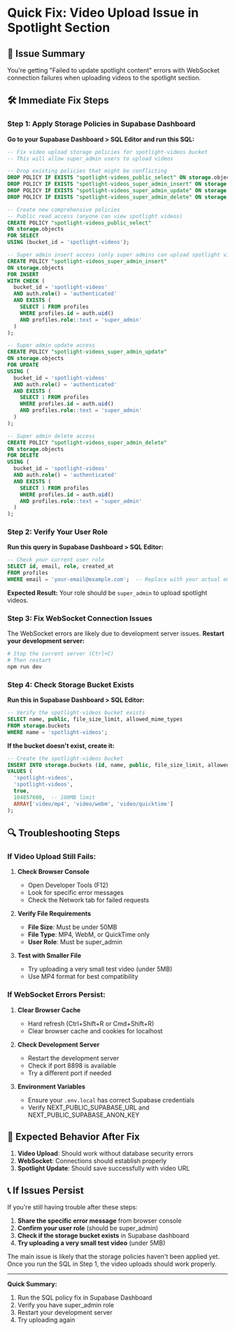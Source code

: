 # Quick Fix: Video Upload Issue in Spotlight Section

## 🚨 Issue Summary

You're getting "Failed to update spotlight content" errors with WebSocket connection failures when uploading videos to the spotlight section.

## 🛠️ Immediate Fix Steps

### Step 1: Apply Storage Policies in Supabase Dashboard

**Go to your Supabase Dashboard > SQL Editor and run this SQL:**

```sql
-- Fix video upload storage policies for spotlight-videos bucket
-- This will allow super_admin users to upload videos

-- Drop existing policies that might be conflicting
DROP POLICY IF EXISTS "spotlight-videos_public_select" ON storage.objects;
DROP POLICY IF EXISTS "spotlight-videos_super_admin_insert" ON storage.objects;
DROP POLICY IF EXISTS "spotlight-videos_super_admin_update" ON storage.objects;
DROP POLICY IF EXISTS "spotlight-videos_super_admin_delete" ON storage.objects;

-- Create new comprehensive policies
-- Public read access (anyone can view spotlight videos)
CREATE POLICY "spotlight-videos_public_select"
ON storage.objects
FOR SELECT
USING (bucket_id = 'spotlight-videos');

-- Super admin insert access (only super admins can upload spotlight videos)
CREATE POLICY "spotlight-videos_super_admin_insert"
ON storage.objects
FOR INSERT
WITH CHECK (
  bucket_id = 'spotlight-videos'
  AND auth.role() = 'authenticated'
  AND EXISTS (
    SELECT 1 FROM profiles
    WHERE profiles.id = auth.uid()
    AND profiles.role::text = 'super_admin'
  )
);

-- Super admin update access
CREATE POLICY "spotlight-videos_super_admin_update"
ON storage.objects
FOR UPDATE
USING (
  bucket_id = 'spotlight-videos'
  AND auth.role() = 'authenticated'
  AND EXISTS (
    SELECT 1 FROM profiles
    WHERE profiles.id = auth.uid()
    AND profiles.role::text = 'super_admin'
  )
);

-- Super admin delete access
CREATE POLICY "spotlight-videos_super_admin_delete"
ON storage.objects
FOR DELETE
USING (
  bucket_id = 'spotlight-videos'
  AND auth.role() = 'authenticated'
  AND EXISTS (
    SELECT 1 FROM profiles
    WHERE profiles.id = auth.uid()
    AND profiles.role::text = 'super_admin'
  )
);
```

### Step 2: Verify Your User Role

**Run this query in Supabase Dashboard > SQL Editor:**

```sql
-- Check your current user role
SELECT id, email, role, created_at
FROM profiles
WHERE email = 'your-email@example.com';  -- Replace with your actual email
```

**Expected Result:** Your role should be `super_admin` to upload spotlight videos.

### Step 3: Fix WebSocket Connection Issues

The WebSocket errors are likely due to development server issues. **Restart your development server:**

```bash
# Stop the current server (Ctrl+C)
# Then restart
npm run dev
```

### Step 4: Check Storage Bucket Exists

**Run this in Supabase Dashboard > SQL Editor:**

```sql
-- Verify the spotlight-videos bucket exists
SELECT name, public, file_size_limit, allowed_mime_types
FROM storage.buckets
WHERE name = 'spotlight-videos';
```

**If the bucket doesn't exist, create it:**

```sql
-- Create the spotlight-videos bucket
INSERT INTO storage.buckets (id, name, public, file_size_limit, allowed_mime_types)
VALUES (
  'spotlight-videos',
  'spotlight-videos',
  true,
  104857600,  -- 100MB limit
  ARRAY['video/mp4', 'video/webm', 'video/quicktime']
);
```

## 🔍 Troubleshooting Steps

### If Video Upload Still Fails:

1. **Check Browser Console**

   - Open Developer Tools (F12)
   - Look for specific error messages
   - Check the Network tab for failed requests

2. **Verify File Requirements**

   - **File Size**: Must be under 50MB
   - **File Type**: MP4, WebM, or QuickTime only
   - **User Role**: Must be super_admin

3. **Test with Smaller File**
   - Try uploading a very small test video (under 5MB)
   - Use MP4 format for best compatibility

### If WebSocket Errors Persist:

1. **Clear Browser Cache**

   - Hard refresh (Ctrl+Shift+R or Cmd+Shift+R)
   - Clear browser cache and cookies for localhost

2. **Check Development Server**

   - Restart the development server
   - Check if port 8898 is available
   - Try a different port if needed

3. **Environment Variables**
   - Ensure your `.env.local` has correct Supabase credentials
   - Verify NEXT_PUBLIC_SUPABASE_URL and NEXT_PUBLIC_SUPABASE_ANON_KEY

## 🎯 Expected Behavior After Fix

1. **Video Upload**: Should work without database security errors
2. **WebSocket**: Connections should establish properly
3. **Spotlight Update**: Should save successfully with video URL

## 📞 If Issues Persist

If you're still having trouble after these steps:

1. **Share the specific error message** from browser console
2. **Confirm your user role** (should be super_admin)
3. **Check if the storage bucket exists** in Supabase dashboard
4. **Try uploading a very small test video** (under 5MB)

The main issue is likely that the storage policies haven't been applied yet. Once you run the SQL in Step 1, the video uploads should work properly.

---

**Quick Summary:**

1. Run the SQL policy fix in Supabase Dashboard
2. Verify you have super_admin role
3. Restart your development server
4. Try uploading again
